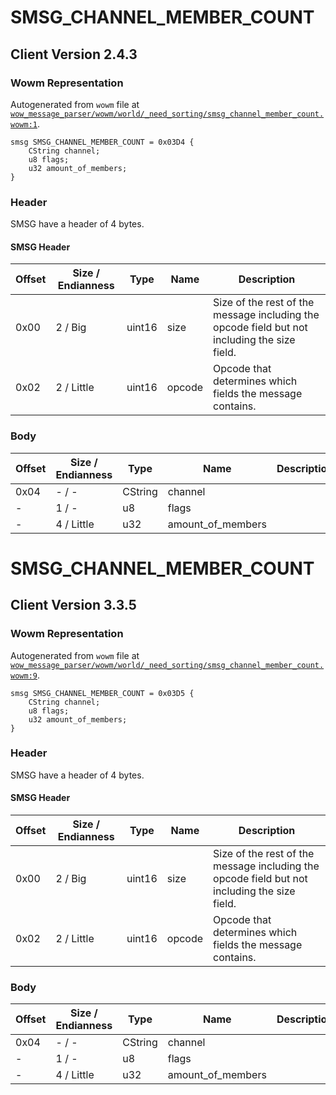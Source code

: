 # SMSG_CHANNEL_MEMBER_COUNT

## Client Version 2.4.3

### Wowm Representation

Autogenerated from `wowm` file at [`wow_message_parser/wowm/world/_need_sorting/smsg_channel_member_count.wowm:1`](https://github.com/gtker/wow_messages/tree/main/wow_message_parser/wowm/world/_need_sorting/smsg_channel_member_count.wowm#L1).
```rust,ignore
smsg SMSG_CHANNEL_MEMBER_COUNT = 0x03D4 {
    CString channel;
    u8 flags;
    u32 amount_of_members;
}
```
### Header

SMSG have a header of 4 bytes.

#### SMSG Header

| Offset | Size / Endianness | Type   | Name   | Description |
| ------ | ----------------- | ------ | ------ | ----------- |
| 0x00   | 2 / Big           | uint16 | size   | Size of the rest of the message including the opcode field but not including the size field.|
| 0x02   | 2 / Little        | uint16 | opcode | Opcode that determines which fields the message contains.|

### Body

| Offset | Size / Endianness | Type | Name | Description | Comment |
| ------ | ----------------- | ---- | ---- | ----------- | ------- |
| 0x04 | - / - | CString | channel |  |  |
| - | 1 / - | u8 | flags |  |  |
| - | 4 / Little | u32 | amount_of_members |  |  |

# SMSG_CHANNEL_MEMBER_COUNT

## Client Version 3.3.5

### Wowm Representation

Autogenerated from `wowm` file at [`wow_message_parser/wowm/world/_need_sorting/smsg_channel_member_count.wowm:9`](https://github.com/gtker/wow_messages/tree/main/wow_message_parser/wowm/world/_need_sorting/smsg_channel_member_count.wowm#L9).
```rust,ignore
smsg SMSG_CHANNEL_MEMBER_COUNT = 0x03D5 {
    CString channel;
    u8 flags;
    u32 amount_of_members;
}
```
### Header

SMSG have a header of 4 bytes.

#### SMSG Header

| Offset | Size / Endianness | Type   | Name   | Description |
| ------ | ----------------- | ------ | ------ | ----------- |
| 0x00   | 2 / Big           | uint16 | size   | Size of the rest of the message including the opcode field but not including the size field.|
| 0x02   | 2 / Little        | uint16 | opcode | Opcode that determines which fields the message contains.|

### Body

| Offset | Size / Endianness | Type | Name | Description | Comment |
| ------ | ----------------- | ---- | ---- | ----------- | ------- |
| 0x04 | - / - | CString | channel |  |  |
| - | 1 / - | u8 | flags |  |  |
| - | 4 / Little | u32 | amount_of_members |  |  |

